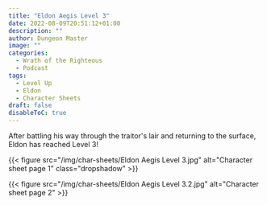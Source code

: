 ```yaml
---
title: "Eldon Aegis Level 3"
date: 2022-08-09T20:51:12+01:00
description: ""
author: Dungeon Master
image: ""
categories:
  - Wrath of the Righteous
  - Podcast
tags:
  - Level Up
  - Eldon
  - Character Sheets
draft: false
disableToC: true
---
```


After battling his way through the traitor's lair and returning to the surface, Eldon has reached Level 3!

<link rel="stylesheet" href="css/custom.css"/>

{{< figure src="/img/char-sheets/Eldon Aegis Level 3.jpg" alt="Character sheet page 1" class="dropshadow" >}}

{{< figure src="/img/char-sheets/Eldon Aegis Level 3.2.jpg" alt="Character sheet page 2" >}}